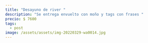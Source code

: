 ```yaml
---
title: "Desayuno de river "
description: "Se entrega envuelto con moño y tags con frases "
precio: $ 7600
tags:
  - post
image: /assets/assets/img-20220329-wa0014.jpg
---
```

